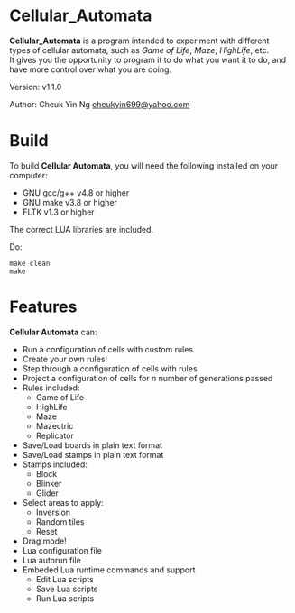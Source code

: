 Cellular_Automata
=================

**Cellular_Automata** is a program intended to experiment with different<br>
types of cellular automata, such as *Game of Life*, *Maze*, *HighLife*, etc.<br>
It gives you the opportunity to program it to do what you want it to do, and<br>
have more control over what you are doing.

Version:	v1.1.0

Author:		Cheuk Yin Ng <cheukyin699@yahoo.com>



Build
=====

To build **Cellular Automata**, you will need the following installed on your<br>
computer:

- GNU gcc/g++ v4.8 or higher
- GNU make v3.8 or higher
- FLTK v1.3 or higher

The correct LUA libraries are included.

Do:

	make clean
	make

Features
========

**Cellular Automata** can:
- Run a configuration of cells with custom rules
- Create your own rules!
- Step through a configuration of cells with rules
- Project a configuration of cells for *n* number of generations passed
- Rules included:
	* Game of Life
	* HighLife
	* Maze
	* Mazectric
	* Replicator
- Save/Load boards in plain text format
- Save/Load stamps in plain text format
- Stamps included:
	* Block
	* Blinker
	* Glider
- Select areas to apply:
	* Inversion
	* Random tiles
	* Reset
- Drag mode!
- Lua configuration file
- Lua autorun file
- Embeded Lua runtime commands and support
	* Edit Lua scripts
	* Save Lua scripts
	* Run Lua scripts

